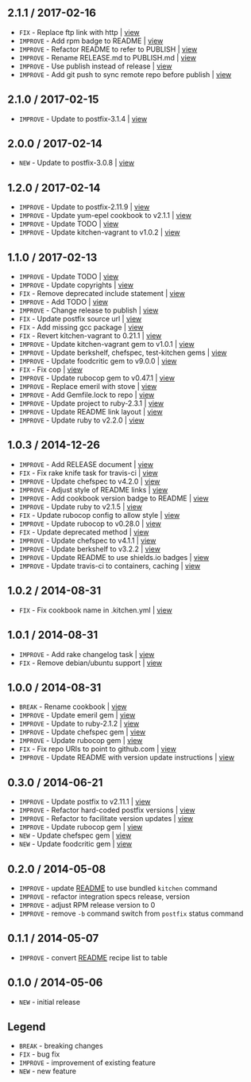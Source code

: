 2.1.1 / 2017-02-16
------------------

- `FIX` - Replace ftp link with http | [view](https://github.com/4-20ma/cookbook-postfix_rpm/commit/9254ed9)
- `IMPROVE` - Add rpm badge to README | [view](https://github.com/4-20ma/cookbook-postfix_rpm/commit/d030b2d)
- `IMPROVE` - Refactor README to refer to PUBLISH | [view](https://github.com/4-20ma/cookbook-postfix_rpm/commit/cbea57e)
- `IMPROVE` - Rename RELEASE.md to PUBLISH.md | [view](https://github.com/4-20ma/cookbook-postfix_rpm/commit/ff37f67)
- `IMPROVE` - Use publish instead of release | [view](https://github.com/4-20ma/cookbook-postfix_rpm/commit/6f7ca66)
- `IMPROVE` - Add git push to sync remote repo before publish | [view](https://github.com/4-20ma/cookbook-postfix_rpm/commit/5b78e2d)


2.1.0 / 2017-02-15
------------------

- `IMPROVE` - Update to postfix-3.1.4 | [view](https://github.com/4-20ma/cookbook-postfix_rpm/commit/62534c8)


2.0.0 / 2017-02-14
------------------

- `NEW` - Update to postfix-3.0.8 | [view](https://github.com/4-20ma/cookbook-postfix_rpm/commit/167b334)


1.2.0 / 2017-02-14
------------------

- `IMPROVE` - Update to postfix-2.11.9 | [view](https://github.com/4-20ma/cookbook-postfix_rpm/commit/ec0a578)
- `IMPROVE` - Update yum-epel cookbook to v2.1.1 | [view](https://github.com/4-20ma/cookbook-postfix_rpm/commit/d405e3d)
- `IMPROVE` - Update TODO | [view](https://github.com/4-20ma/cookbook-postfix_rpm/commit/c818317)
- `IMPROVE` - Update kitchen-vagrant to v1.0.2 | [view](https://github.com/4-20ma/cookbook-postfix_rpm/commit/c669fa2)


1.1.0 / 2017-02-13
------------------

- `IMPROVE` - Update TODO | [view](https://github.com/4-20ma/cookbook-postfix_rpm/commit/c14b45c)
- `IMPROVE` - Update copyrights | [view](https://github.com/4-20ma/cookbook-postfix_rpm/commit/b9dd61b)
- `FIX` - Remove deprecated include statement | [view](https://github.com/4-20ma/cookbook-postfix_rpm/commit/898f849)
- `IMPROVE` - Add TODO | [view](https://github.com/4-20ma/cookbook-postfix_rpm/commit/0fce3f7)
- `IMPROVE` - Change release to publish | [view](https://github.com/4-20ma/cookbook-postfix_rpm/commit/ea60b58)
- `FIX` - Update postfix source url | [view](https://github.com/4-20ma/cookbook-postfix_rpm/commit/c23e3fc)
- `FIX` - Add missing gcc package | [view](https://github.com/4-20ma/cookbook-postfix_rpm/commit/7e26726)
- `FIX` - Revert kitchen-vagrant to 0.21.1 | [view](https://github.com/4-20ma/cookbook-postfix_rpm/commit/9ffeb89)
- `IMPROVE` - Update kitchen-vagrant gem to v1.0.1 | [view](https://github.com/4-20ma/cookbook-postfix_rpm/commit/90f0dc0)
- `IMPROVE` - Update berkshelf, chefspec, test-kitchen gems | [view](https://github.com/4-20ma/cookbook-postfix_rpm/commit/3251732)
- `IMPROVE` - Update foodcritic gem to v9.0.0 | [view](https://github.com/4-20ma/cookbook-postfix_rpm/commit/fe8fb5e)
- `FIX` - Fix cop | [view](https://github.com/4-20ma/cookbook-postfix_rpm/commit/79b6a48)
- `IMPROVE` - Update rubocop gem to v0.47.1 | [view](https://github.com/4-20ma/cookbook-postfix_rpm/commit/90da42f)
- `IMPROVE` - Replace emeril with stove | [view](https://github.com/4-20ma/cookbook-postfix_rpm/commit/c81c09f)
- `IMPROVE` - Add Gemfile.lock to repo | [view](https://github.com/4-20ma/cookbook-postfix_rpm/commit/9cb58b7)
- `IMPROVE` - Update project to ruby-2.3.1 | [view](https://github.com/4-20ma/cookbook-postfix_rpm/commit/669e5af)
- `IMPROVE` - Update README link layout | [view](https://github.com/4-20ma/cookbook-postfix_rpm/commit/ec2109c)
- `IMPROVE` - Update ruby to v2.2.0 | [view](https://github.com/4-20ma/cookbook-postfix_rpm/commit/9dd3b55)


1.0.3 / 2014-12-26
------------------

- `IMPROVE` - Add RELEASE document | [view](https://github.com/4-20ma/cookbook-postfix_rpm/commit/e9ff980)
- `FIX` - Fix rake knife task for travis-ci | [view](https://github.com/4-20ma/cookbook-postfix_rpm/commit/92c1800)
- `IMPROVE` - Update chefspec to v4.2.0 | [view](https://github.com/4-20ma/cookbook-postfix_rpm/commit/c29bbbd)
- `IMPROVE` - Adjust style of README links | [view](https://github.com/4-20ma/cookbook-postfix_rpm/commit/c332271)
- `IMPROVE` - Add cookbook version badge to README | [view](https://github.com/4-20ma/cookbook-postfix_rpm/commit/a769706)
- `IMPROVE` - Update ruby to v2.1.5 | [view](https://github.com/4-20ma/cookbook-postfix_rpm/commit/a08469a)
- `FIX` - Update rubocop config to allow style | [view](https://github.com/4-20ma/cookbook-postfix_rpm/commit/9a76e0c)
- `IMPROVE` - Update rubocop to v0.28.0 | [view](https://github.com/4-20ma/cookbook-postfix_rpm/commit/7c86b92)
- `FIX` - Update deprecated method | [view](https://github.com/4-20ma/cookbook-postfix_rpm/commit/e7cbfe4)
- `IMPROVE` - Update chefspec to v4.1.1 | [view](https://github.com/4-20ma/cookbook-postfix_rpm/commit/2a82b4f)
- `IMPROVE` - Update berkshelf to v3.2.2 | [view](https://github.com/4-20ma/cookbook-postfix_rpm/commit/0f1d28d)
- `IMPROVE` - Update README to use shields.io badges | [view](https://github.com/4-20ma/cookbook-postfix_rpm/commit/a99ef37)
- `IMPROVE` - Update travis-ci to containers, caching | [view](https://github.com/4-20ma/cookbook-postfix_rpm/commit/624e208)


1.0.2 / 2014-08-31
------------------

- `FIX` - Fix cookbook name in .kitchen.yml | [view](https://github.com/4-20ma/cookbook-postfix_rpm/commit/f050406)


1.0.1 / 2014-08-31
------------------

- `IMPROVE` - Add rake changelog task | [view](https://github.com/4-20ma/cookbook-postfix_rpm/commit/7e01740)
- `FIX` - Remove debian/ubuntu support | [view](https://github.com/4-20ma/cookbook-postfix_rpm/commit/c29af3e)


1.0.0 / 2014-08-31
------------------

- `BREAK` - Rename cookbook | [view](https://github.com/4-20ma/cookbook-postfix_rpm/commit/0c16902)
- `IMPROVE` - Update emeril gem | [view](https://github.com/4-20ma/cookbook-postfix_rpm/commit/0115184)
- `IMPROVE` - Update to ruby-2.1.2 | [view](https://github.com/4-20ma/cookbook-postfix_rpm/commit/3689b04)
- `IMPROVE` - Update chefspec gem | [view](https://github.com/4-20ma/cookbook-postfix_rpm/commit/6c5212b)
- `IMPROVE` - Update rubocop gem | [view](https://github.com/4-20ma/cookbook-postfix_rpm/commit/48752c3)
- `FIX` - Fix repo URIs to point to github.com | [view](https://github.com/4-20ma/cookbook-postfix_rpm/commit/fe1c6bc)
- `IMPROVE` - Update README with version update instructions | [view](https://github.com/4-20ma/cookbook-postfix_rpm/commit/e5e3e54)


0.3.0 / 2014-06-21
------------------

- `IMPROVE` - Update postfix to v2.11.1 | [view](https://github.com/4-20ma/cookbook-postfix_rpm/commit/adea1d9)
- `IMPROVE` - Refactor hard-coded postfix versions | [view](https://github.com/4-20ma/cookbook-postfix_rpm/commit/bdec964)
- `IMPROVE` - Refactor to facilitate version updates | [view](https://github.com/4-20ma/cookbook-postfix_rpm/commit/deb0e72)
- `IMPROVE` - Update rubocop gem | [view](https://github.com/4-20ma/cookbook-postfix_rpm/commit/131354c)
- `NEW` - Update chefspec gem | [view](https://github.com/4-20ma/cookbook-postfix_rpm/commit/f8683d5)
- `NEW` - Update foodcritic gem | [view](https://github.com/4-20ma/cookbook-postfix_rpm/commit/89d8411)


0.2.0 / 2014-05-08
------------------

- `IMPROVE` - update [README](README.md) to use bundled `kitchen` command
- `IMPROVE` - refactor integration specs release, version
- `IMPROVE` - adjust RPM release version to 0
- `IMPROVE` - remove `-b` command switch from `postfix` status command


0.1.1 / 2014-05-07
------------------

- `IMPROVE` - convert [README](README.md) recipe list to table


0.1.0 / 2014-05-06
------------------

- `NEW` - initial release


Legend
------

- `BREAK`   - breaking changes
- `FIX`     - bug fix
- `IMPROVE` - improvement of existing feature
- `NEW`     - new feature
